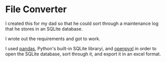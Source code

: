 # File Converter

I created this for my dad so that he could sort through a maintenance log that he stores in an SQLite database. 

I wrote out the requirements and got to work. 

I used [pandas](https://pandas.pydata.org/), Python's built-in SQLite libraryi, and [openpyxl](https://openpyxl.readthedocs.io/en/stable/) in order to open the SQLite database, sort through it, and export it in an excel format. 
